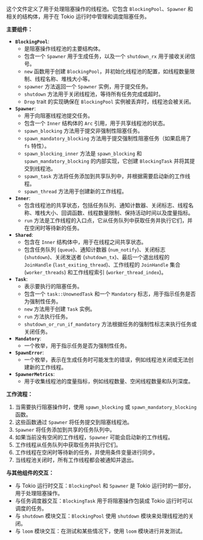 这个文件定义了用于处理阻塞操作的线程池。它包含 `BlockingPool`、`Spawner` 和相关的结构体，用于在 Tokio 运行时中管理和调度阻塞任务。

**主要组件：**

*   **`BlockingPool`**:
    *   是阻塞操作线程池的主要结构体。
    *   包含一个 `Spawner` 用于生成任务，以及一个 `shutdown_rx` 用于接收关闭信号。
    *   `new` 函数用于创建 `BlockingPool`，并初始化线程池的配置，如线程数量限制、线程名称、堆栈大小等。
    *   `spawner` 方法返回一个 `Spawner` 实例，用于提交任务。
    *   `shutdown` 方法用于关闭线程池，等待所有任务完成或超时。
    *   `Drop` trait 的实现确保在 `BlockingPool` 实例被丢弃时，线程池会被关闭。
*   **`Spawner`**:
    *   用于向阻塞线程池提交任务。
    *   包含一个 `Inner` 结构体的 `Arc` 引用，用于共享线程池的状态。
    *   `spawn_blocking` 方法用于提交非强制性阻塞任务。
    *   `spawn_mandatory_blocking` 方法用于提交强制性阻塞任务（如果启用了 `fs` 特性）。
    *   `spawn_blocking_inner` 方法是 `spawn_blocking` 和 `spawn_mandatory_blocking` 的内部实现，它创建 `BlockingTask` 并将其提交到线程池。
    *   `spawn_task` 方法将任务添加到共享队列中，并根据需要启动新的工作线程。
    *   `spawn_thread` 方法用于创建新的工作线程。
*   **`Inner`**:
    *   包含线程池的共享状态，包括任务队列、通知计数器、关闭标志、线程名称、堆栈大小、回调函数、线程数量限制、保持活动时间以及度量指标。
    *   `run` 方法是工作线程的入口点，它从任务队列中获取任务并执行它们，并在空闲时等待新的任务。
*   **`Shared`**:
    *   包含在 `Inner` 结构体中，用于在线程之间共享状态。
    *   包含任务队列 (`queue`)、通知计数器 (`num_notify`)、关闭标志 (`shutdown`)、关闭发送者 (`shutdown_tx`)、最后一个退出线程的 `JoinHandle` (`last_exiting_thread`)、工作线程的 `JoinHandle` 集合 (`worker_threads`) 和工作线程索引 (`worker_thread_index`)。
*   **`Task`**:
    *   表示要执行的阻塞任务。
    *   包含一个 `task::UnownedTask` 和一个 `Mandatory` 标志，用于指示任务是否为强制性任务。
    *   `new` 方法用于创建 `Task` 实例。
    *   `run` 方法执行任务。
    *   `shutdown_or_run_if_mandatory` 方法根据任务的强制性标志来执行任务或关闭任务。
*   **`Mandatory`**:
    *   一个枚举，用于指示任务是否为强制性任务。
*   **`SpawnError`**:
    *   一个枚举，表示在生成任务时可能发生的错误，例如线程池关闭或无法创建新的工作线程。
*   **`SpawnerMetrics`**:
    *   用于收集线程池的度量指标，例如线程数量、空闲线程数量和队列深度。

**工作流程：**

1.  当需要执行阻塞操作时，使用 `spawn_blocking` 或 `spawn_mandatory_blocking` 函数。
2.  这些函数通过 `Spawner` 将任务提交到阻塞线程池。
3.  `Spawner` 将任务添加到共享的任务队列中。
4.  如果当前没有空闲的工作线程，`Spawner` 可能会启动新的工作线程。
5.  工作线程从任务队列中获取任务并执行它们。
6.  工作线程在空闲时等待新的任务，并使用条件变量进行同步。
7.  当线程池关闭时，所有工作线程都会被通知并退出。

**与其他组件的交互：**

*   与 Tokio 运行时交互：`BlockingPool` 和 `Spawner` 是 Tokio 运行时的一部分，用于处理阻塞操作。
*   与任务调度器交互：`BlockingTask` 用于将阻塞操作包装成 Tokio 运行时可以调度的任务。
*   与 `shutdown` 模块交互：`BlockingPool` 使用 `shutdown` 模块来处理线程池的关闭。
*   与 `loom` 模块交互：在测试和某些情况下，使用 `loom` 模块进行并发测试。
